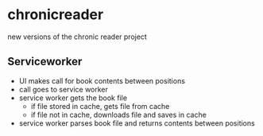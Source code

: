 # chronicreader
new versions of the chronic reader project

## Serviceworker

- UI makes call for book contents between positions
- call goes to service worker
- service worker gets the book file
    - if file stored in cache, gets file from cache
    - if file not in cache, downloads file and saves in cache
- service worker parses book file and returns contents between positions